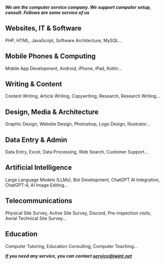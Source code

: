 ***We are the computer service company. We support computer setup, consult. Follows are some service of us***

Websites, IT & Software
-----------------------

PHP, HTML, JavaScript, Software Architecture, MySQL...

Mobile Phones & Computing
-------------------------

Mobile App Development, Android, iPhone, iPad, Kotlin...

Writing & Content
-----------------

Content Writing, Article Writing, Copywriting, Research, Research Writing...

Design, Media & Architecture
----------------------------

Graphic Design, Website Design, Photoshop, Logo Design, Illustrator...

Data Entry & Admin
------------------

Data Entry, Excel, Data Processing, Web Search, Customer Support...

Artificial Intelligence
-----------------------

Large Language Models (LLMs), Bot Development, ChatGPT AI Integration, ChatGPT-4, AI Image Editing...

Telecommunications
------------------

Physical Site Survey, Active Site Survey, Discord, Pre-inspection visits, Aerial Technical Site Survey...

Education
---------

Computer Tutoring, Education Consulting, Computer Teaching...


***If you need any service, you can contact service@jwint.net***



